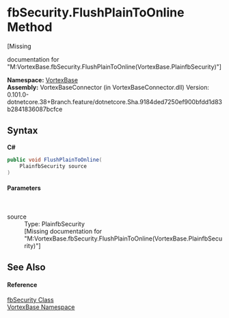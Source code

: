 # fbSecurity.FlushPlainToOnline Method 
 

\[Missing <summary> documentation for "M:VortexBase.fbSecurity.FlushPlainToOnline(VortexBase.PlainfbSecurity)"\]

**Namespace:**&nbsp;<a href="N_VortexBase.md">VortexBase</a><br />**Assembly:**&nbsp;VortexBaseConnector (in VortexBaseConnector.dll) Version: 0.101.0-dotnetcore.38+Branch.feature/dotnetcore.Sha.9184ded7250ef900bfdd1d83b2841836087bcfce

## Syntax

**C#**<br />
``` C#
public void FlushPlainToOnline(
	PlainfbSecurity source
)
```


#### Parameters
&nbsp;<dl><dt>source</dt><dd>Type: PlainfbSecurity<br />\[Missing <param name="source"/> documentation for "M:VortexBase.fbSecurity.FlushPlainToOnline(VortexBase.PlainfbSecurity)"\]</dd></dl>

## See Also


#### Reference
<a href="T_VortexBase_fbSecurity.md">fbSecurity Class</a><br /><a href="N_VortexBase.md">VortexBase Namespace</a><br />